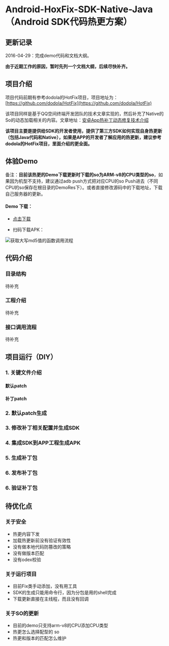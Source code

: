 # Android-HoxFix-SDK-Native-Java（Android SDK代码热更方案）

## 更新记录

2016-04-29：完成demo代码和文档大纲。

**由于近期工作的原因，暂时先列一个文档大纲，后续尽快补齐。**

## 项目介绍

项目代码前期有参考dodola的HotFix项目，项目地址为：[https://github.com/dodola/HotFix](https://github.com/dodola/HotFix)

该项目同样是基于QQ空间终端开发团队的技术文章实现的，然后补充了Native的So的动态加载相关的内容。文章地址：[安卓App热补丁动态修复技术介绍](http://zhuanlan.zhihu.com/magilu/20308548)

**该项目主要是提供给SDK的开发者使用，提供了第三方SDK如何实现自身热更新（包括Java代码和Native），如果是APP的开发者了解应用的热更新，建议参考dodola的HotFix项目，里面介绍的更全面。**


## 体验Demo


备注：**目前该热更的Demo下载更新时下载的so为ARM-v8的CPU类型的so**，如果因为机型不支持，建议通过adb push方式把对应CPU的so Push进去（不同CPU的so保存在根目录的DemoRes下）。或者直接修改源码中的下载地址，下载自己服务器的更新。

#### Demo 下载：
	
- [点击下载](http://blog.bihe0832.com/public/resource/Hotfix-debug.apk)
	
- 扫码下载APK：
	
![获取大写md5值的函数调用流程](http://blog.bihe0832.com/public/images/gradle-test-hotfix-apk-download.png)

## 代码介绍

### 目录结构

待补充

### 工程介绍

待补充

### 接口调用流程

待补充

## 项目运行（DIY）

### 1. 关键文件介绍

#### 默认patch

#### 补丁patch

### 2. 默认patch生成

### 3. 修改补丁相关配置并生成SDK 

### 4. 集成SDK到APP工程生成APK

### 5. 生成补丁包

### 6. 发布补丁包

### 6. 验证补丁包


## 待优化点

### 关于安全
	
- 热更内容下发
- 加载热更新前没有验证有效性
- 没有做本地代码防篡改的策略
- 没有做版本匹配
- 没有odex校验

### 关于运行项目

- 目前Fix类手动添加，没有用工具
- SDK的生成只能用命令行，因为分包是用的shell完成
- 下载更新直接在主线程，而且没有回调

### 关于SO的更新

- 目前的demo只支持arm-v8的CPU添加CPU类型
- 热更怎么选择配型的 so
- 热更和版本的匹配怎么维护
